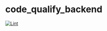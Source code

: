 ﻿# code_qualify_backend

[![Lint](https://github.com/JNKRO/code_qualify_backend/actions/workflows/lint.yml/badge.svg)](https://github.com/JNKRO/code_qualify_backend/actions/workflows/lint.yml)
